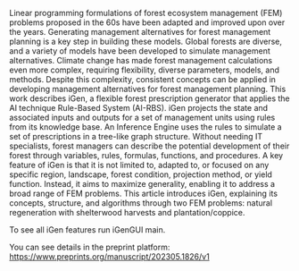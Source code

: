﻿
Linear programming formulations of forest ecosystem management (FEM) problems proposed in the 60s have been adapted and improved upon over the years. Generating management alternatives for forest management planning is a key step in building these models. Global forests are diverse, and a variety of models have been developed to simulate management alternatives. Climate change has made forest management calculations even more complex, requiring flexibility, diverse parameters, models, and methods. Despite this complexity, consistent concepts can be applied in developing management alternatives for forest management planning. This work describes iGen, a flexible forest prescription generator that applies the AI technique Rule-Based System (AI-RBS). iGen projects the state and associated inputs and outputs for a set of management units using rules from its knowledge base. An Inference Engine uses the rules to simulate a set of prescriptions in a tree-like graph structure. Without needing IT specialists, forest managers can describe the potential development of their forest through variables, rules, formulas, functions, and procedures. A key feature of iGen is that it is not limited to, adapted to, or focused on any specific region, landscape, forest condition, projection method, or yield function. Instead, it aims to maximize generality, enabling it to address a broad range of FEM problems. This article introduces iGen, explaining its concepts, structure, and algorithms through two FEM problems: natural regeneration with shelterwood harvests and plantation/coppice.

To see all iGen features run iGenGUI main.

You can see details in the preprint platform: <https://www.preprints.org/manuscript/202305.1826/v1> 
